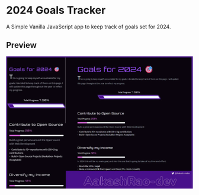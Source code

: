 # 2024 Goals Tracker

A Simple Vanilla JavaScript app to keep track of goals set for 2024.

## **Preview**

<div align='center'>
  <img src='./assets/preview/Preview.webp' alt='Preview Image'>
</div>
